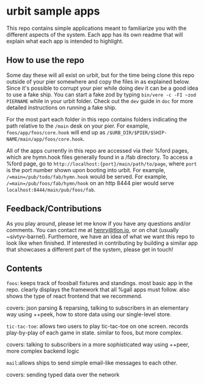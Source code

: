 # urbit sample apps

This repo contains simple applications meant to familiarize you with the different aspects of the system. Each app has its own readme that will explain what each app is intended to highlight.

## How to use the repo

Some day these will all exist on urbit, but for the time being clone this repo outside of your pier somewhere and copy the files in as explained below. Since it's possible to corrupt your pier while doing dev it can be a good idea to use a fake ship. You can start a fake zod by typing `bin/vere -c -FI ~zod PIERNAME` while in your urbit folder. Check out the `dev` guide in `doc` for more detailed instructions on running a fake ship. 

For the most part each folder in this repo contains folders indicating the path relative to the `/main` desk on your pier. For example, `foos/app/foos/core.hook` will end up as `/$URB_DIR/$PIER/$SHIP-NAME/main/app/foos/core.hook`.

All of the apps currently in this repo are accessed via their %ford pages, which are hymn.hook files generally found in a /fab directory. To access a %ford page, go to `http://localhost:{port}/main/path/to/page`, where `port` is the port number shown upon booting into urbit. For example, `/=main=/pub/todo/fab/hymn.hook` would be served. For example, `/=main=/pub/foos/fab/hymn/hook` on an http 8444 pier would serve `localhost:8444/main/pub/foos/fab`.

## Feedback/Contributions

As you play around, please let me know if you have any questions and/or comments. You can contact me at henry@tlon.io, or on chat (usually ~sivtyv-barnel). Furthemore, we have an idea of what we want this repo to look like when finished. If interested in contributing by building a similar app that showcases a different part of the system, please get in touch!

## Contents

`foos`: keeps track of foosball fixtures and standings.
most basic app in the repo. clearly displays the framework that all %gall apps must follow. also shows the type of react frontend that we recommend.

covers: json parsing & reparsing, talking to subscribers in an elementary way using ++peek, how to store data using our single-level store.

`tic-tac-toe`: allows two users to play tic-tac-toe on one screen. records play-by-play of each game in state.
similar to foos, but more complex.

covers: talking to subscribers in a more sophisticated way using ++peer, more complex backend logic

`mail`:allows ships to send simple email-like messages to each other. 

covers: sending typed data over the network









